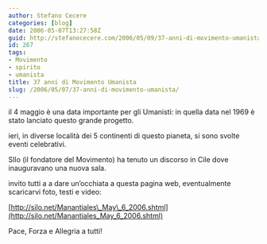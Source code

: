 ```yaml
---
author: Stefano Cecere
categories: [blog]
date: 2006-05-07T13:27:58Z
guid: http://stefanocecere.com/2006/05/09/37-anni-di-movimento-umanista/
id: 267
tags:
- Movimento
- spirito
- umanista
title: 37 anni di Movimento Umanista
slug: /2006/05/07/37-anni-di-movimento-umanista/
---
```


<img src='/wp-content/Manantiales3.jpg' alt='' align='left' />il 4 maggio è una data importante per gli Umanisti: in quella data nel 1969 è stato lanciato questo grande progetto.
  
ieri, in diverse località dei 5 continenti di questo pianeta, si sono svolte eventi celebrativi.
  
SIlo (il fondatore del Movimento) ha tenuto un discorso in Cile dove inauguravano una nuova sala.

invito tutti a a dare un’occhiata a questa pagina web, eventualmente scaricarvi foto, testi e video:
  
[http://silo.net/Manantiales\_May\_6_2006.shtml](http://silo.net/Manantiales_May_6_2006.shtml)

Pace, Forza e Allegria a tutti!